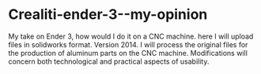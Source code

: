 # Crealiti-ender-3--my-opinion
Мy take on Ender 3, how would I do it on a CNC machine.
here I will upload files in solidworks format. Version 2014. I will process the original files for the production of aluminum parts on the CNC machine.
Modifications will concern both technological and practical aspects of usability.
